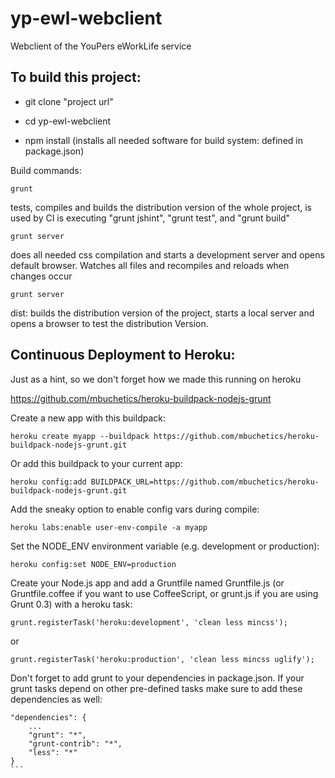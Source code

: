yp-ewl-webclient
=================


Webclient of the YouPers eWorkLife service


To build this project:
-----------------------

- git clone "project url"
- cd yp-ewl-webclient

- npm install   (installs all needed software for build system: defined in package.json)

Build commands:

    grunt
tests, compiles and builds the distribution version of the whole project, is used by CI
is executing "grunt jshint", "grunt test", and "grunt build"

    grunt server
does all needed css compilation and starts a development server and opens default browser.
Watches all files and recompiles and reloads when changes occur

    grunt server
dist: builds the distribution version of the project, starts a local server and opens a browser to
test the distribution Version.


Continuous Deployment to Heroku:
--------------------------------

Just as a hint, so we don't forget how we made this running on heroku

https://github.com/mbuchetics/heroku-buildpack-nodejs-grunt

Create a new app with this buildpack:

    heroku create myapp --buildpack https://github.com/mbuchetics/heroku-buildpack-nodejs-grunt.git

Or add this buildpack to your current app:

    heroku config:add BUILDPACK_URL=https://github.com/mbuchetics/heroku-buildpack-nodejs-grunt.git

Add the sneaky option to enable config vars during compile:

    heroku labs:enable user-env-compile -a myapp

Set the NODE_ENV environment variable (e.g. development or production):

    heroku config:set NODE_ENV=production

Create your Node.js app and add a Gruntfile named Gruntfile.js (or Gruntfile.coffee if you want to use CoffeeScript, or grunt.js if you are using Grunt 0.3) with a heroku task:

    grunt.registerTask('heroku:development', 'clean less mincss');

or

    grunt.registerTask('heroku:production', 'clean less mincss uglify');

Don't forget to add grunt to your dependencies in package.json. If your grunt tasks depend on other pre-defined tasks make sure to add these dependencies as well:

````
"dependencies": {
    ...
    "grunt": "*",
    "grunt-contrib": "*",
    "less": "*"
}
```